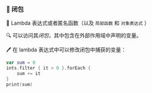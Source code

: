  
### 🌈 闭包

🌟 Lambda 表达式或者匿名函数（以及 `局部函数` 和 `对象表达式` ）

🔍 可以访问其*闭包*，其中包含在外部作用域中声明的变量。

🖊️ 在 lambda 表达式中可以修改闭包中捕获的变量：

```kotlin
var sum = 0
ints.filter { it > 0 }.forEach {
    sum += it
}
print(sum)
```